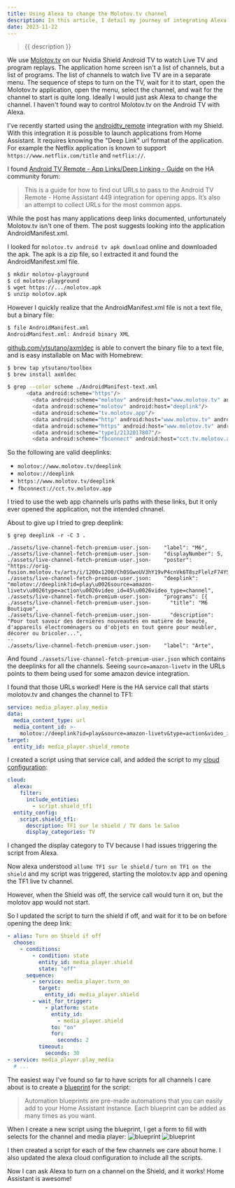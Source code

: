 ```yaml
---
title: Using Alexa to change the Molotov.tv channel
description: In this article, I detail my journey of integrating Alexa for channel control on Molotov.tv, using an Nvidia Shield Android TV. I'll guide you through each step, starting from the initial challenge of navigating channel selection, to the ultimate solution achieved with Home Assistant.
date: 2023-11-22
---
```


> {{ description }}

We use [Molotov.tv](https://www.molotov.tv) on our Nvidia Shield Android TV to watch Live TV and program replays.
The application home screen isn't a list of channels, but a list of programs. The list of channels to watch live TV are in a separate menu.
The sequence of steps to turn on the TV, wait for it to start, open the Molotov.tv application, open the menu, select the channel, and wait for the channel to start is quite long.
Ideally I would just ask Alexa to change the channel. I haven't found way to control Molotov.tv on the Android TV with Alexa.

I've recently started using the [androidtv_remote](https://www.home-assistant.io/integrations/androidtv_remote/) integration with my Shield.
With this integration it is possible to launch applications from Home Assistant. It requires knowing the "Deep Link" url format of the application. For example the Netflix application is known to support `https://www.netflix.com/title` and `netflix://`.

I found [Android TV Remote - App Links/Deep Linking - Guide](https://community.home-assistant.io/t/android-tv-remote-app-links-deep-linking-guide/567921) on the HA community forum:

> This is a guide for how to find out URLs to pass to the Android TV Remote - Home Assistant 449 integration for opening apps. It’s also an attempt to collect URLs for the most common apps.

While the post has many applications deep links documented, unfortunately Molotov.tv isn't one of them.
The post suggests looking into the application AndroidManifest.xml.

I looked for `molotov.tv android tv apk download` online and downloaded the apk.
The apk is a zip file, so I extracted it and found the AndroidManifest.xml file.

```bash
$ mkdir molotov-playground
$ cd molotov-playground
$ wget https://.../molotov.apk
$ unzip molotov.apk
```

However I quickly realize that the AndroidManifest.xml file is not a text file, but a binary file:

```bash
$ file AndroidManifest.xml
AndroidManifest.xml: Android binary XML
```

[github.com/ytsutano/axmldec](https://github.com/ytsutano/axmldec) is able to convert the binary file to a text file, and is easy installable on Mac with Homebrew:

```bash
$ brew tap ytsutano/toolbox
$ brew install axmldec

$ grep --color scheme ./AndroidManifest-text.xml
      <data android:scheme="https"/>
        <data android:scheme="molotov" android:host="www.molotov.tv" android:path="/deeplink"/>
        <data android:scheme="molotov" android:host="deeplink"/>
        <data android:scheme="tv.molotov.app"/>
        <data android:scheme="http" android:host="www.molotov.tv" android:pathPrefix="/deeplink"/>
        <data android:scheme="https" android:host="www.molotov.tv" android:pathPrefix="/deeplink"/>
        <data android:scheme="type1/2132017807"/>
        <data android:scheme="fbconnect" android:host="cct.tv.molotov.app"/>
```

So the following are valid deeplinks:

- `molotov://www.molotov.tv/deeplink`
- `molotov://deeplink`
- `https://www.molotov.tv/deeplink`
- `fbconnect://cct.tv.molotov.app`

I tried to use the web app channels urls paths with these links, but it only ever opened the application, not the intended chnanel.

About to give up I tried to grep deeplink:

```
$ grep deeplink -r -C 3 .

./assets/live-channel-fetch-premium-user.json-    "label": "M6",
./assets/live-channel-fetch-premium-user.json-    "displayNumber": 5,
./assets/live-channel-fetch-premium-user.json-    "poster": "https://orig-fusion.molotov.tv/arts/i/1200x1200/Ch0SGwoUV3hY19vP4cnVk6T8szFlelzF74YSA3BuZw/png",
./assets/live-channel-fetch-premium-user.json:    "deeplink": "molotov://deeplink?id=play\u0026source=amazon-livetv\u0026type=action\u0026video_id=45\u0026video_type=channel",
./assets/live-channel-fetch-premium-user.json-    "programs": [{
./assets/live-channel-fetch-premium-user.json-      "title": "M6 Boutique",
./assets/live-channel-fetch-premium-user.json-      "description": "Pour tout savoir des dernières nouveautés en matière de beauté, d'appareils électroménagers ou d'objets en tout genre pour meubler, décorer ou bricoler...",
--
./assets/live-channel-fetch-premium-user.json-    "label": "Arte",
```

And found `./assets/live-channel-fetch-premium-user.json` which contains the deeplinks for all the channels. Seeing `source=amazon-livetv` in the URLs points to them being used for some amazon device integration.

I found that those URLs worked! Here is the HA service call that starts molotov.tv and changes the channel to TF1:

```yaml
service: media_player.play_media
data:
  media_content_type: url
  media_content_id: >-
    molotov://deeplink?id=play&source=amazon-livetv&type=action&video_id=46&video_type=channel
target:
  entity_id: media_player.shield_remote
```

I created a script using that service call, and added the script to my [cloud configuration](https://www.nabucasa.com/config/amazon_alexa/):

```yaml
cloud:
  alexa:
    filter:
      include_entities:
        - script.shield_tf1
  entity_config:
    script.shield_tf1:
      description: TF1 sur le shield / TV dans le Salon
      display_categories: TV
```

I changed the display category to TV because I had issues triggering the script from Alexa.

Now alexa understood `allume TF1 sur le shield` / `turn on TF1 on the shield` and my script was triggered, starting the molotov.tv app and opening the TF1 live tv channel.

However, when the Shield was off, the service call would turn it on, but the molotov app would not start.

So I updated the script to turn the shield if off, and wait for it to be on before opening the deep link:

```yaml
- alias: Turn on Shield if off
  choose:
    - conditions:
        - condition: state
          entity_id: media_player.shield
          state: "off"
      sequence:
        - service: media_player.turn_on
          target:
            entity_id: media_player.shield
        - wait_for_trigger:
            - platform: state
              entity_id:
                - media_player.shield
              to: "on"
              for:
                seconds: 2
          timeout:
            seconds: 30
- service: media_player.play_media
  # ...
```

The easiest way I've found so far to have scripts for all channels I care about is to create a [blueprint](https://www.home-assistant.io/docs/automation/using_blueprints/) for the script:

> Automation blueprints are pre-made automations that you can easily add to your Home Assistant instance. Each blueprint can be added as many times as you want.

When I create a new script using the blueprint, I get a form to fill with selects for the channel and media player:
![blueprint](static/media/2023-11-ha-molotov-deeplinks-blueprint-1.png)
![blueprint](static/media/2023-11-ha-molotov-deeplinks-blueprint-2.png)

I then created a script for each of the few channels we care about home. I also updated the alexa cloud configuration to include all the scripts.

Now I can ask Alexa to turn on a channel on the Shield, and it works! Home Assistant is awesome!
